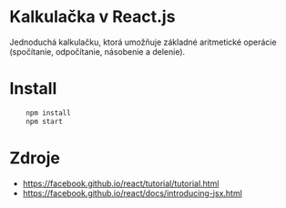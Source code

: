 # Kalkulačka v React.js

Jednoduchá kalkulačku, ktorá umožňuje základné aritmetické operácie (spočítanie, odpočítanie, násobenie a delenie).

# Install
```sh
    npm install
    npm start
```

# Zdroje
 - https://facebook.github.io/react/tutorial/tutorial.html
 - https://facebook.github.io/react/docs/introducing-jsx.html